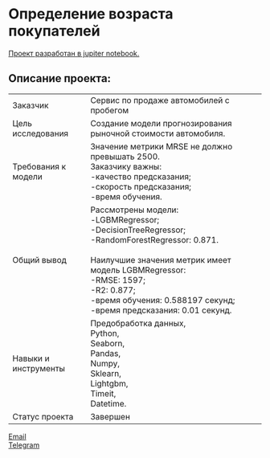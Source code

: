 # Определение возраста покупателей

[Проект разработан в jupiter notebook.](https://github.com/data-analyst-mr/data_science_projects/blob/main/cost_cars/coast_cars.ipynb)<br/>

## Описание проекта:
|   |  |
|---------------|-------------------|
|Заказчик | Cервис по продаже автомобилей с пробегом|
|Цель исследования| Создание модели прогнозирования рыночной стоимости автомобиля.|
|Требования к модели|Значение метрики MRSE не должно превышать 2500.<br/>Заказчику важны:<br/>-качество предсказания;<br/>-скорость предсказания;<br/>-время обучения.|
|Общий вывод|Рассмотрены модели:<br/>-LGBMRegressor;<br/>-DecisionTreeRegressor;<br/>-RandomForestRegressor: 0.871.<br/><br/>Наилучшие значения метрик имеет модель LGBMRegressor:<br/>-RMSE: 1597;<br/>-R2: 0.877;<br/>-время обучения: 0.588197 секунд;<br/>-время предсказания: 0.01 секунд.|
|Навыки и инструменты|Предобработка данных,<br/>Python,<br/>Seaborn,<br/>Pandas,<br/>Numpy,<br/>Sklearn,<br/>Lightgbm,<br/>Timeit,<br/>Datetime.|
|Статус проекта| Завершен|


[Email](mailto:mikhail-shestakov-2022@bk.ru)<br/>
[Telegram](https://t.me/mshestakov1)
